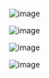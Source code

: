 ![image](https://github.com/jinuk0211/ai_paper_review/assets/150532431/d6d6e4d6-84a0-4707-93de-39f4f22d19e2)

![image](https://github.com/jinuk0211/ai_paper_review/assets/150532431/bffcd1ba-4e04-49ec-9ff5-11541564da8a)

![image](https://github.com/jinuk0211/ai_paper_review/assets/150532431/d22cae1d-8fd7-4b20-9844-c652dce07483)

![image](https://github.com/jinuk0211/ai_paper_review/assets/150532431/535e94ae-1377-4072-abb6-008c9937bfcb)
